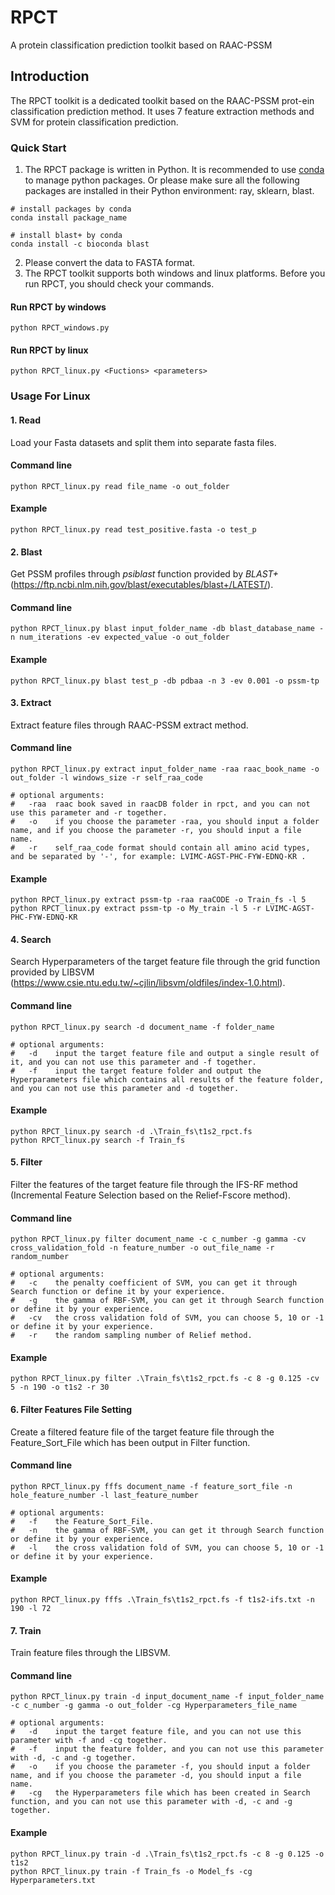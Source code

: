 # RPCT
A protein classification prediction toolkit based on RAAC-PSSM
## Introduction
The RPCT toolkit is a dedicated toolkit based on the RAAC-PSSM prot-ein classification prediction method. It uses 7 feature extraction methods and SVM for protein classification prediction.
### Quick Start
1. The RPCT package is written in Python. It is recommended to use [conda](https://www.anaconda.com/download/) to manage python packages. Or please make sure all the following packages are installed in their Python environment: ray, sklearn, blast.
```
# install packages by conda
conda install package_name

# install blast+ by conda
conda install -c bioconda blast
```
2. Please convert the data to FASTA format.
3. The RPCT toolkit supports both windows and linux platforms. Before you run RPCT, you should check your commands.
#### Run RPCT by windows
```
python RPCT_windows.py
```
#### Run RPCT by linux
```
python RPCT_linux.py <Fuctions> <parameters>
```
### Usage For Linux
#### 1. Read
Load your Fasta datasets and split them into separate fasta files.
#### Command line
```
python RPCT_linux.py read file_name -o out_folder
```
#### Example
```
python RPCT_linux.py read test_positive.fasta -o test_p
```
#### 2. Blast
Get PSSM profiles through _psiblast_ function provided by _BLAST+_ (https://ftp.ncbi.nlm.nih.gov/blast/executables/blast+/LATEST/).
#### Command line
```
python RPCT_linux.py blast input_folder_name -db blast_database_name -n num_iterations -ev expected_value -o out_folder
```
#### Example
```
python RPCT_linux.py blast test_p -db pdbaa -n 3 -ev 0.001 -o pssm-tp
```
#### 3. Extract
Extract feature files through RAAC-PSSM extract method.
#### Command line
```
python RPCT_linux.py extract input_folder_name -raa raac_book_name -o out_folder -l windows_size -r self_raa_code

# optional arguments:
#   -raa  raac book saved in raacDB folder in rpct, and you can not use this parameter and -r together.
#   -o    if you choose the parameter -raa, you should input a folder name, and if you choose the parameter -r, you should input a file name.
#   -r    self_raa_code format should contain all amino acid types, and be separated by '-', for example: LVIMC-AGST-PHC-FYW-EDNQ-KR .
```
#### Example
```
python RPCT_linux.py extract pssm-tp -raa raaCODE -o Train_fs -l 5
python RPCT_linux.py extract pssm-tp -o My_train -l 5 -r LVIMC-AGST-PHC-FYW-EDNQ-KR
```
#### 4. Search
Search Hyperparameters of the target feature file through the grid function provided by LIBSVM (https://www.csie.ntu.edu.tw/~cjlin/libsvm/oldfiles/index-1.0.html).
#### Command line
```
python RPCT_linux.py search -d document_name -f folder_name

# optional arguments:
#   -d    input the target feature file and output a single result of it, and you can not use this parameter and -f together.
#   -f    input the target feature folder and output the Hyperparameters file which contains all results of the feature folder, and you can not use this parameter and -d together.
```
#### Example
```
python RPCT_linux.py search -d .\Train_fs\t1s2_rpct.fs
python RPCT_linux.py search -f Train_fs
```
#### 5. Filter
Filter the features of the target feature file through the IFS-RF method (Incremental Feature Selection based on the Relief-Fscore method).
#### Command line
```
python RPCT_linux.py filter document_name -c c_number -g gamma -cv cross_validation_fold -n feature_number -o out_file_name -r random_number

# optional arguments:
#   -c    the penalty coefficient of SVM, you can get it through Search function or define it by your experience.
#   -g    the gamma of RBF-SVM, you can get it through Search function or define it by your experience.
#   -cv   the cross validation fold of SVM, you can choose 5, 10 or -1 or define it by your experience.
#   -r    the random sampling number of Relief method.
```
#### Example
```
python RPCT_linux.py filter .\Train_fs\t1s2_rpct.fs -c 8 -g 0.125 -cv 5 -n 190 -o t1s2 -r 30
```
#### 6. Filter Features File Setting
Create a filtered feature file of the target feature file through the Feature_Sort_File which has been output in Filter function.
#### Command line
```
python RPCT_linux.py fffs document_name -f feature_sort_file -n hole_feature_number -l last_feature_number

# optional arguments:
#   -f    the Feature_Sort_File.
#   -n    the gamma of RBF-SVM, you can get it through Search function or define it by your experience.
#   -l    the cross validation fold of SVM, you can choose 5, 10 or -1 or define it by your experience.
```
#### Example
```
python RPCT_linux.py fffs .\Train_fs\t1s2_rpct.fs -f t1s2-ifs.txt -n 190 -l 72
```
#### 7. Train
Train feature files through the LIBSVM.
#### Command line
```
python RPCT_linux.py train -d input_document_name -f input_folder_name -c c_number -g gamma -o out_folder -cg Hyperparameters_file_name

# optional arguments:
#   -d    input the target feature file, and you can not use this parameter with -f and -cg together.
#   -f    input the feature folder, and you can not use this parameter with -d, -c and -g together.
#   -o    if you choose the parameter -f, you should input a folder name, and if you choose the parameter -d, you should input a file name.
#   -cg   the Hyperparameters file which has been created in Search function, and you can not use this parameter with -d, -c and -g together.
```
#### Example
```
python RPCT_linux.py train -d .\Train_fs\t1s2_rpct.fs -c 8 -g 0.125 -o t1s2
python RPCT_linux.py train -f Train_fs -o Model_fs -cg Hyperparameters.txt
```
